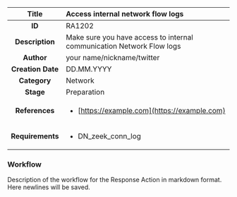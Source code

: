 | Title                       |  Access internal network flow logs         |
|:---------------------------:|:--------------------|
| **ID**                      | RA1202            |
| **Description**             | Make sure you have access to internal communication Network Flow logs   |
| **Author**                  | your name/nickname/twitter        |
| **Creation Date**           | DD.MM.YYYY |
| **Category**                | Network      |
| **Stage**                   | Preparation         |
| **References** |<ul><li>[https://example.com](https://example.com)</li></ul>|
| **Requirements** |<ul><li>DN_zeek_conn_log</li></ul>|

### Workflow

Description of the workflow for the Response Action in markdown format.  
Here newlines will be saved.  

